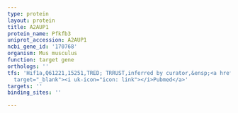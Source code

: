 ```yaml
---
type: protein
layout: protein
title: A2AUP1
protein_name: Pfkfb3
uniprot_accession: A2AUP1
ncbi_gene_id: '170768'
organism: Mus musculus
function: target gene
orthologs: ''
tfs: 'Hif1a,Q61221,15251,TRED; TRRUST,inferred by curator,&ensp;<a href="https://www.ncbi.nlm.nih.gov/pubmed/?term=14623077%5Buid%5D+OR+17202159%5Buid%5D+OR+29087512%5Buid%5D"
  target="_blank"><i uk-icon="icon: link"></i>Pubmed</a>'
targets: ''
binding_sites: ''

---
```


